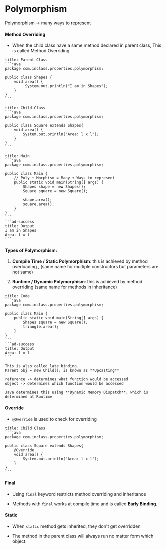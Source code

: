 # Polymorphism

Polymorphism -> many ways to represent

#### Method Overriding

- When the child class have a same method declared in parent class, This is called Method Overriding

````ad-abstract
title: Parent Class
```java
package com.inclass.properties.polymorphism;  
  
public class Shapes {
	void area() {  
	     System.out.println("I am in Shapes");  
	}
}
```
````

````ad-abstract
title: Child Class
```java
package com.inclass.properties.polymorphism;  
  
public class Square extends Shapes{  
    void area() {  
        System.out.println("Area: l x l");  
    }
}
```
````

````ad-note
title: Main
```java
package com.inclass.properties.polymorphism;  
  
public class Main {  
    // Poly + Morphism = Many + Ways to represent  
    public static void main(String[] args) {  
        Shapes shape = new Shapes();    
        Square square = new Square();  
  
        shape.area();  
        square.area();
    }
}
```
```ad-success
title: Output
I am in Shapes
Area: l x l
```
````

#### Types of Polymorphism:  

 1. **Compile Time / Static Polymorphism**:   this is achieved by method overloading , (same name for multiple constructors but parameters are not same) 
    
 2. **Runtime / Dynamic Polymorphism**: this is achieved by method overriding (same name for methods in inheritance)

````ad-note
title: Code
```java
package com.inclass.properties.polymorphism;  
  
public class Main {   
    public static void main(String[] args) {
		Shapes square = new Square();  
		triangle.area();
	}
}
```
```ad-success
title: Output
Area: l x l
```
````

```ad-important
This is also called late binding.  
Parent obj = new Child(); is known as **Upcasting**  
  
reference -> determines what function would be accessed  
object -> determines which function would be accessed  
  
Java determines this using **Dynamic Memory Dispatch**, which is determined at Runtime
```

#### Override

- `@Override` is used to check for overriding

````ad-abstract
title: Child Class
```java
package com.inclass.properties.polymorphism;  
  
public class Square extends Shapes{  
    @Override
    void area() {  
        System.out.println("Area: l x l");  
    }
}
```
````

#### Final

- Using `final` keyword restricts method overriding and inheritance
  
- Methods with `final` works at compile time and is called **Early Binding**.

#### Static

- When `static` method gets inherited, they don't get overridden
  
- The method in the parent class will always run no matter form which object.